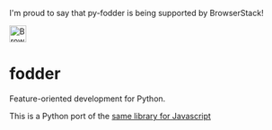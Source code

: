 I'm proud to say that py-fodder is being supported by BrowserStack!

<img src="http://i.imgur.com/LMRz23i.png" height="30" alt="BrowserStack" />

fodder
======

Feature-oriented development for Python.

This is a Python port of the [same library for Javascript](https://github.com/dreki/fodder)
